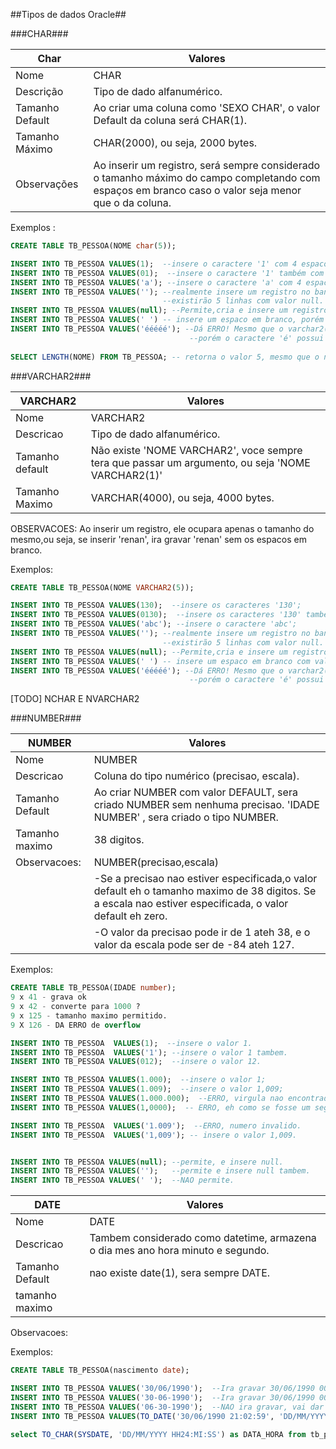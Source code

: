 ##Tipos de dados Oracle##





###CHAR###

**Char**           | Valores
-------------------|------------------------------------------------------------------------------
Nome               | CHAR
Descrição          | Tipo de dado alfanumérico.
Tamanho Default    | Ao criar uma coluna como 'SEXO CHAR', o valor Default da coluna será CHAR(1).
Tamanho Máximo     | CHAR(2000), ou seja, 2000 bytes.
Observações        | Ao inserir um registro, será sempre considerado o tamanho máximo do campo completando com espaços em branco caso o valor seja menor que o da coluna.

Exemplos :
```SQL
CREATE TABLE TB_PESSOA(NOME char(5));

INSERT INTO TB_PESSOA VALUES(1);  --insere o caractere '1' com 4 espacos a direita '1    ';
INSERT INTO TB_PESSOA VALUES(01);  --insere o caractere '1' também com 4 espacos a direita '1    ';
INSERT INTO TB_PESSOA VALUES('a'); --insere o caractere 'a' com 4 espacos a direita 'a    ';
INSERT INTO TB_PESSOA VALUES(''); --realmente insere um registro no banco, porem esse valor fica como (null), se inserir 5 vezes, 
                                  --existirão 5 linhas com valor null.
INSERT INTO TB_PESSOA VALUES(null); --Permite,cria e insere um registro com valor null;                                  
INSERT INTO TB_PESSOA VALUES(' ') -- insere um espaco em branco, porém em vez de ' ', vai ficar '     ';
INSERT INTO TB_PESSOA VALUES('ééééé'); --Dá ERRO! Mesmo que o varchar2(5) seja tamanho 5, são 5 bytes de capacidade,
                                        --porém o caractere 'é' possui 3 bytes cada.
                                        
SELECT LENGTH(NOME) FROM TB_PESSOA; -- retorna o valor 5, mesmo que o nome cadastrado seja 'a'('a    ');
```

###VARCHAR2###

**VARCHAR2**           | Valores
-------------------|------------------------------------------------------------------------------
Nome | VARCHAR2
Descricao | Tipo de dado alfanumérico.
Tamanho default| Não existe 'NOME VARCHAR2', voce sempre tera que passar um argumento, ou seja 'NOME VARCHAR2(1)'
Tamanho Maximo | VARCHAR(4000), ou seja, 4000 bytes.
OBSERVACOES: Ao inserir um registro, ele ocupara apenas o tamanho do mesmo,ou seja, se inserir 'renan', ira gravar 'renan' sem os espacos em branco.

Exemplos:
```SQL
CREATE TABLE TB_PESSOA(NOME VARCHAR2(5));

INSERT INTO TB_PESSOA VALUES(130);  --insere os caracteres '130';
INSERT INTO TB_PESSOA VALUES(0130);  --insere os caracteres '130' também;
INSERT INTO TB_PESSOA VALUES('abc'); --insere o caractere 'abc';
INSERT INTO TB_PESSOA VALUES(''); --realmente insere um registro no banco, porem esse valor fica como (null), se inserir 5 vezes, 
                                  --existirão 5 linhas com valor null.
INSERT INTO TB_PESSOA VALUES(null); --Permite,cria e insere um registro com valor null; 
INSERT INTO TB_PESSOA VALUES(' ') -- insere um espaco em branco com valor ' ', repare que ' ' NAO EH NULL.
INSERT INTO TB_PESSOA VALUES('ééééé'); --Dá ERRO! Mesmo que o varchar2(5) seja tamanho 5, são 5 bytes de capacidade,
                                        --porém o caractere 'é' possui 3 bytes cada.
```

[TODO] NCHAR E NVARCHAR2

###NUMBER###

**NUMBER**         | Valores
-------------------|------------------------------------------------------------------------------
Nome               | NUMBER
Descricao          |  Coluna do tipo numérico (precisao, escala).
Tamanho Default    |  Ao criar NUMBER com valor DEFAULT, sera criado NUMBER sem nenhuma precisao.  'IDADE NUMBER' , sera criado o tipo NUMBER.
Tamanho maximo     | 38 digitos.
Observacoes:       |NUMBER(precisao,escala)
                   | -Se a precisao nao estiver especificada,o valor default eh o tamanho maximo de 38 digitos. Se a escala nao estiver especificada, o valor default eh zero.  
                   |-O valor da precisao pode ir de 1 ateh 38, e o valor da escala pode ser de -84 ateh 127.
                   

              
Exemplos: 

```SQL
CREATE TABLE TB_PESSOA(IDADE number); 
9 x 41 - grava ok
9 x 42 - converte para 1000 ?
9 x 125 - tamanho maximo permitido.
9 X 126 - DA ERRO de overflow

INSERT INTO TB_PESSOA  VALUES(1);  --insere o valor 1.
INSERT INTO TB_PESSOA  VALUES('1'); --insere o valor 1 tambem.
INSERT INTO TB_PESSOA VALUES(012);  --insere o valor 12.

INSERT INTO TB_PESSOA VALUES(1.000);  --insere o valor 1;
INSERT INTO TB_PESSOA VALUES(1.009);  --insere o valor 1,009;
INSERT INTO TB_PESSOA VALUES(1.000.000);  --ERRO, virgula nao encontrada.
INSERT INTO TB_PESSOA VALUES(1,0000);  -- ERRO, eh como se fosse um segundo argumento ja.

INSERT INTO TB_PESSOA  VALUES('1.009');  --ERRO, numero invalido.
INSERT INTO TB_PESSOA  VALUES('1,009'); -- insere o valor 1,009.  


INSERT INTO TB_PESSOA VALUES(null); --permite, e insere null.
INSERT INTO TB_PESSOA VALUES('');   --permite e insere null tambem.
INSERT INTO TB_PESSOA VALUES(' ');  --NAO permite.
```


**DATE**           | Valores
-------------------|------------------------------------------------------------------------------
Nome               | DATE
Descricao          | Tambem considerado como datetime, armazena o dia mes ano hora minuto e segundo.
Tamanho Default    |nao existe date(1), sera sempre DATE.
tamanho maximo     |
Observacoes:


Exemplos:
```SQL
CREATE TABLE TB_PESSOA(nascimento date);

INSERT INTO TB_PESSOA VALUES('30/06/1990');  --Ira gravar 30/06/1990 00:00:00
INSERT INTO TB_PESSOA VALUES('30-06-1990');  --Ira gravar 30/06/1990 00:00:00
INSERT INTO TB_PESSOA VALUES('06-30-1990');  --NAO ira gravar, vai dar erro.
INSERT INTO TB_PESSOA VALUES(TO_DATE('30/06/1990 21:02:59', 'DD/MM/YYYY HH24:MI:SS')); --Ira gravar 30/06/1990 21:02:59

select TO_CHAR(SYSDATE, 'DD/MM/YYYY HH24:MI:SS') as DATA_HORA from tb_pessoa;
```
